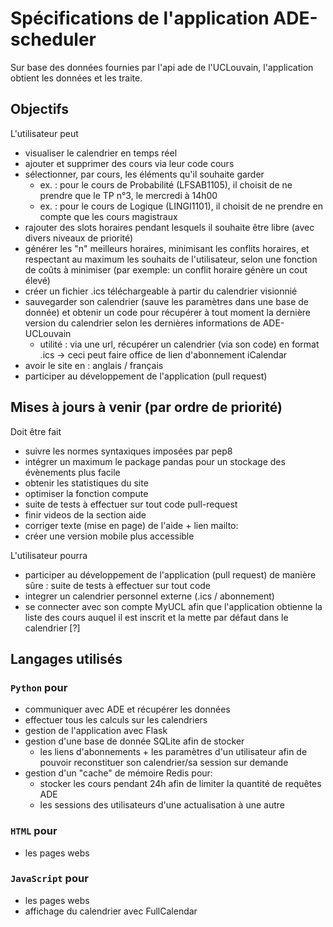 # Spécifications de l'application ADE-scheduler
Sur base des données fournies par l'api ade de l'UCLouvain, l'application obtient les données et les traite.

## Objectifs
L'utilisateur peut
- visualiser le calendrier en temps réel
- ajouter et supprimer des cours via leur code cours
- sélectionner, par cours, les éléments qu'il souhaite garder
  - ex. : pour le cours de Probabilité (LFSAB1105), il choisit de ne prendre que le TP n°3, le mercredi à 14h00
  - ex. : pour le cours de Logique (LINGI1101), il choisit de ne prendre en compte que les cours magistraux
- rajouter des slots horaires pendant lesquels il souhaite être libre (avec divers niveaux de priorité)
- générer les "n" meilleurs horaires, minimisant les conflits horaires, et respectant au maximum les souhaits de l'utilisateur, selon une fonction de coûts à minimiser (par exemple: un conflit horaire génère un cout élevé)
- créer un fichier .ics téléchargeable à partir du calendrier visionnié
- sauvegarder son calendrier (sauve les paramètres dans une base de donnée) et obtenir un code pour récupérer à tout moment la dernière version du calendrier selon les dernières informations de ADE-UCLouvain
  - utilité : via une url, récupérer un calendrier (via son code) en format .ics -> ceci peut faire office de lien d'abonnement iCalendar
- avoir le site en : anglais / français
- participer au développement de l'application (pull request)

## Mises à jours à venir (par ordre de priorité)

Doit être fait
- suivre les normes syntaxiques imposées par pep8
- intégrer un maximum le package pandas pour un stockage des évènements plus facile
- obtenir les statistiques du site
- optimiser la fonction compute
- suite de tests à effectuer sur tout code pull-request
- finir videos de la section aide
- corriger texte (mise en page) de l'aide + lien mailto:
- créer une version mobile plus accessible

L'utilisateur pourra
- participer au développement de l'application (pull request) de manière sûre : suite de tests à effectuer sur tout code
- integrer un calendrier personnel externe (.ics / abonnement)
- se connecter avec son compte MyUCL afin que l'application obtienne la liste des cours auquel il est inscrit et la mette par défaut dans le calendrier [?]

## Langages utilisés

### `Python` pour
- communiquer avec ADE et récupérer les données
- effectuer tous les calculs sur les calendriers
- gestion de l'application avec Flask
- gestion d'une base de donnée SQLite afin de stocker 
  - les liens d'abonnements + les paramètres d'un utilisateur afin de pouvoir reconstituer son calendrier/sa session sur demande
- gestion d'un "cache" de mémoire Redis pour:
  - stocker les cours pendant 24h afin de limiter la quantité de requêtes ADE
  - les sessions des utilisateurs d'une actualisation à une autre

### `HTML` pour
- les pages webs

### `JavaScript` pour
- les pages webs
- affichage du calendrier avec FullCalendar
